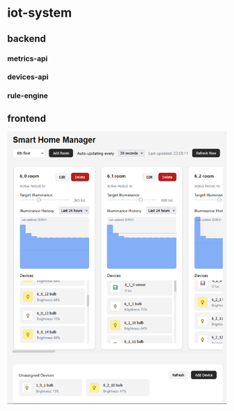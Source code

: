 # iot-system

## backend

### metrics-api

### devices-api

### rule-engine

## frontend

![](reports/img/img.png)